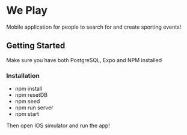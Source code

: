 # We Play
Mobile application for people to search for and create sporting events!

## Getting Started
Make sure you have both PostgreSQL, Expo and NPM installed

### Installation

* npm install
* npm resetDB
* npm seed
* npm run server
* npm start

Then open IOS simulator and run the app!
